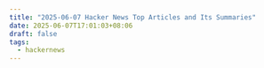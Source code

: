```yaml
---
title: "2025-06-07 Hacker News Top Articles and Its Summaries"
date: 2025-06-07T17:01:03+08:06
draft: false
tags:
  - hackernews
---
```


